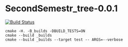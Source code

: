 # SecondSemestr_tree-0.0.1

[![Build Status](https://travis-ci.org/SashaPozhuev1/SecondSemestr_tree-0.0.1.svg?branch=master)](https://travis-ci.org/SashaPozhuev1/SecondSemestr_tree-0.0.1)

```
cmake -H. -B_builds -DBUILD_TESTS=ON
cmake --build _builds
cmake --build _builds --target test -- ARGS=--verbose
```

